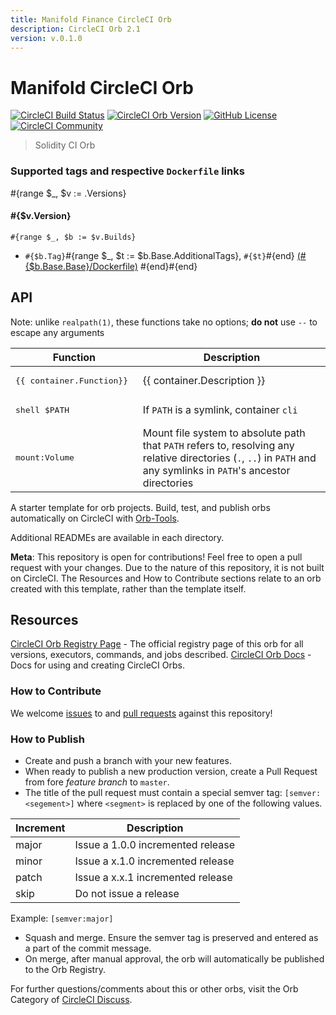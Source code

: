 ```yaml
---
title: Manifold Finance CircleCI Orb
description: CircleCI Orb 2.1
version: v.0.1.0
---
```


# Manifold CircleCI Orb

[![CircleCI Build Status](https://circleci.com/gh/manifoldfinance/circleci.svg?style=shield)](https://circleci.com/gh/manifoldfinance/circleci) [![CircleCI Orb Version](https://img.shields.io/badge/endpoint.svg?url=https://badges.circleci.io/orb/manifoldfinance/solidityci)](https://circleci.com/orbs/registry/orb/manifoldfinance/solidityci) [![GitHub License](https://img.shields.io/badge/license-MIT-lightgrey.svg)](https://raw.githubusercontent.com/manifoldfinance/circleci/master/LICENSE) [![CircleCI Community](https://img.shields.io/badge/community-CircleCI%20Discuss-343434.svg)](https://discuss.circleci.com/c/ecosystem/orbs)


> Solidity CI Orb


### Supported tags and respective `Dockerfile` links

#{range $_, $v := .Versions}

#### #{$v.Version}

`#{range $_, $b := $v.Builds}`

 * `#{$b.Tag}`#{range $_, $t := $b.Base.AdditionalTags}, `#{$t}`#{end} [(#{$b.Base.Base}/Dockerfile)]($URL/#{$b.Base.Base}/Dockerfile)
#{end}#{end}

## API

Note: unlike `realpath(1)`, these functions take no options; **do not** use `--` to escape any arguments

| Function                          | Description
| --------------------------------- | -------------
| <pre>{{ container.Function}} </pre>          | {{ container.Description }}
| <pre>shell $PATH</pre>  | If `PATH` is a symlink, container `cli`
| <pre>mount:Volume</pre> | Mount file system to absolute path that `PATH` refers to, resolving any relative directories (`.`, `..`) in `PATH` and any symlinks in `PATH`'s ancestor directories





A starter template for orb projects. Build, test, and publish orbs automatically on CircleCI with [Orb-Tools](https://circleci.com/orbs/registry/orb/circleci/orb-tools).

Additional READMEs are available in each directory.

**Meta**: This repository is open for contributions! Feel free to open a pull request with your changes. Due to the nature of this repository, it is not built on CircleCI. The Resources and How to Contribute sections relate to an orb created with this template, rather than the template itself.

## Resources

[CircleCI Orb Registry Page](https://circleci.com/orbs/registry/orb/<namespace>/<project-name>) - The official registry page of this orb for all versions, executors, commands, and jobs described.
[CircleCI Orb Docs](https://circleci.com/docs/2.0/orb-intro/#section=configuration) - Docs for using and creating CircleCI Orbs.

### How to Contribute

We welcome [issues](https://github.com/<organization>/<project-name>/issues) to and [pull requests](https://github.com/<organization>/<project-name>/pulls) against this repository!

### How to Publish
* Create and push a branch with your new features.
* When ready to publish a new production version, create a Pull Request from fore _feature branch_ to `master`.
* The title of the pull request must contain a special semver tag: `[semver:<segement>]` where `<segment>` is replaced by one of the following values.

| Increment | Description|
| ----------| -----------|
| major     | Issue a 1.0.0 incremented release|
| minor     | Issue a x.1.0 incremented release|
| patch     | Issue a x.x.1 incremented release|
| skip      | Do not issue a release|

Example: `[semver:major]`

* Squash and merge. Ensure the semver tag is preserved and entered as a part of the commit message.
* On merge, after manual approval, the orb will automatically be published to the Orb Registry.


For further questions/comments about this or other orbs, visit the Orb Category of [CircleCI Discuss](https://discuss.circleci.com/c/orbs).

